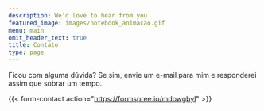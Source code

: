 ```yaml
---
description: We'd love to hear from you
featured_image: images/notebook_animacao.gif
menu: main
omit_header_text: true
title: Contato
type: page
---
```


Ficou com alguma dúvida? Se sim, envie um e-mail para mim e responderei assim que sobrar um tempo.

{{< form-contact action="https://formspree.io/mdowgbyl"  >}}
